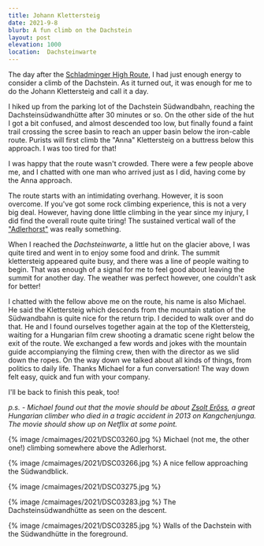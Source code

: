 ```yaml
---
title: Johann Klettersteig
date: 2021-9-8
blurb: A fun climb on the Dachstein
layout: post
elevation: 1000
location:  Dachsteinwarte
---
```


The day after the [Schladminger High Route](schladming.html), I had just
enough energy to consider a climb of the Dachstein. As it turned out, it was
enough for me to do the Johann Klettersteig and call it a day.

I hiked up from the parking lot of the Dachstein Südwandbahn, reaching
the Dachsteinsüdwandhütte after 30 minutes or so. On the other side
of the hut I got a bit confused, and almost descended too low, but finally
found a faint trail crossing the scree basin to reach an upper basin
below the iron-cable route. Purists will first climb the "Anna" Klettersteig
on a buttress below this approach. I was too tired for that!

I was happy that the route wasn't crowded. There were a few people above me,
and I chatted with one man who arrived just as I did, having come by the
Anna approach.

The route starts with an intimidating overhang. However, it is soon
overcome. If you've got some rock climbing experience, this is not a very
big deal. However, having done little climbing in the year since my injury,
I did find the overall route quite tiring! The sustained vertical
wall of the ["Adlerhorst"](https://www.bergsteigen.com/fileadmin/userdaten/import/topos/der_johann_klettersteig_dachstein_topo.jpg) was really something.

When I reached the *Dachsteinwarte*, a little hut on the glacier above, I
was quite tired and went in to enjoy some food and drink. The summit klettersteig
appeared quite busy, and there was a line of people waiting to begin.
That was enough of a signal for me to feel good about leaving the summit
for another day. The weather was perfect however, one couldn't ask for better!

I chatted with the fellow above me on the route, his name is also Michael.
He said the Klettersteig which descends from the mountain station of the
Südwandbahn is quite nice for the return trip. I decided to walk over and
do that. He and I found ourselves together again at the top of the Klettersteig,
waiting for a Hungarian film crew shooting a dramatic scene right below
the exit of the route. We exchanged a few words and jokes with the mountain
guide accompianying the filming crew, then with the director as we slid
down the ropes. On the way down we talked about all kinds of things,
from politics to daily life. Thanks Michael for a fun conversation! The
way down felt easy, quick and fun with your company.

I'll be back to finish this peak, too!

*p.s. - Michael found out that the movie should be about [Zsolt Erőss](https://en.wikipedia.org/wiki/Zsolt_Er%C5%91ss),
a great Hungarian climber who died in a tragic accident in 2013 on Kangchenjunga. The movie should show up on Netflix at some point.*

{% image /cmaimages/2021/DSC03260.jpg %}
Michael (not me, the other one!) climbing somewhere above the Adlerhorst.

{% image /cmaimages/2021/DSC03266.jpg %}
A nice fellow approaching the Südwandblick.

{% image /cmaimages/2021/DSC03275.jpg %}

{% image /cmaimages/2021/DSC03283.jpg %}
The Dachsteinsüdwandhütte as seen on the descent.

{% image /cmaimages/2021/DSC03285.jpg %}
Walls of the Dachstein with the Südwandhütte in the foreground.

